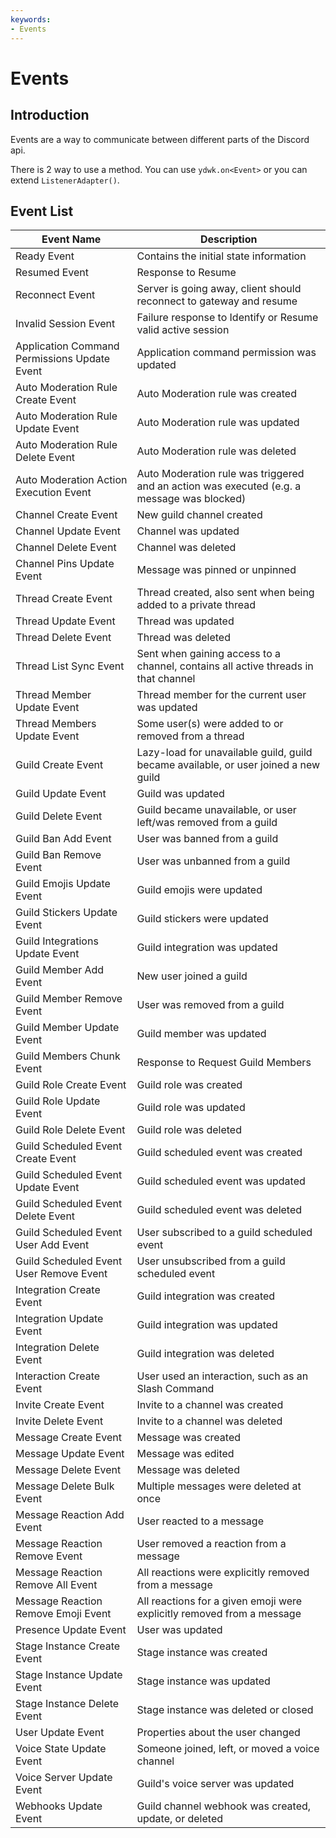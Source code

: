```yaml
---
keywords:
- Events
---
```


# Events

## Introduction

Events are a way to communicate between different parts of the Discord api.

There is 2 way to use a method. You can use `ydwk.on<Event>` or you can extend `ListenerAdapter()`.

## Event List

| Event Name                                   | Description                                                                                |
|----------------------------------------------|--------------------------------------------------------------------------------------------|
| Ready Event                                  | Contains the initial state information                                                     |
| Resumed Event                                | Response to Resume                                                                         |
| Reconnect Event                              | Server is going away, client should reconnect to gateway and resume                        |
| Invalid Session Event                        | Failure response to Identify or Resume valid active session                                |
| Application Command Permissions Update Event | Application command permission was updated                                                 |
| Auto Moderation Rule Create Event            | Auto Moderation rule was created                                                           |
| Auto Moderation Rule Update Event            | Auto Moderation rule was updated                                                           |
| Auto Moderation Rule Delete Event            | Auto Moderation rule was deleted                                                           |
| Auto Moderation Action Execution Event       | Auto Moderation rule was triggered and an action was executed (e.g. a message was blocked) |
| Channel Create Event                         | New guild channel created                                                                  |
| Channel Update Event                         | Channel was updated                                                                        |
| Channel Delete Event                         | Channel was deleted                                                                        |
| Channel Pins Update Event                    | Message was pinned or unpinned                                                             |
| Thread Create Event                          | Thread created, also sent when being added to a private thread                             |
| Thread Update Event                          | Thread was updated                                                                         |
| Thread Delete Event                          | Thread was deleted                                                                         |
| Thread List Sync Event                       | Sent when gaining access to a channel, contains all active threads in that channel         |
| Thread Member Update Event                   | Thread member for the current user was updated                                             |
| Thread Members Update Event                  | Some user(s) were added to or removed from a thread                                        |
| Guild Create Event                           | Lazy-load for unavailable guild, guild became available, or user joined a new guild        |
| Guild Update Event                           | Guild was updated                                                                          |
| Guild Delete Event                           | Guild became unavailable, or user left/was removed from a guild                            |
| Guild Ban Add Event                          | User was banned from a guild                                                               |
| Guild Ban Remove Event                       | User was unbanned from a guild                                                             |
| Guild Emojis Update Event                    | Guild emojis were updated                                                                  |
| Guild Stickers Update Event                  | Guild stickers were updated                                                                |
| Guild Integrations Update Event              | Guild integration was updated                                                              |
| Guild Member Add Event                       | New user joined a guild                                                                    |
| Guild Member Remove Event                    | User was removed from a guild                                                              |
| Guild Member Update Event                    | Guild member was updated                                                                   |
| Guild Members Chunk Event                    | Response to Request Guild Members                                                          |
| Guild Role Create Event                      | Guild role was created                                                                     |
| Guild Role Update Event                      | Guild role was updated                                                                     |
| Guild Role Delete Event                      | Guild role was deleted                                                                     |
| Guild Scheduled Event Create Event           | Guild scheduled event was created                                                          |
| Guild Scheduled Event Update Event           | Guild scheduled event was updated                                                          |
| Guild Scheduled Event Delete Event           | Guild scheduled event was deleted                                                          |
| Guild Scheduled Event User Add Event         | User subscribed to a guild scheduled event                                                 |
| Guild Scheduled Event User Remove Event      | User unsubscribed from a guild scheduled event                                             |
| Integration Create Event                     | Guild integration was created                                                              |
| Integration Update Event                     | Guild integration was updated                                                              |
| Integration Delete Event                     | Guild integration was deleted                                                              |
| Interaction Create Event                     | User used an interaction, such as an Slash Command                                         |
| Invite Create Event                          | Invite to a channel was created                                                            |
| Invite Delete Event                          | Invite to a channel was deleted                                                            |
| Message Create Event                         | Message was created                                                                        |
| Message Update Event                         | Message was edited                                                                         |
| Message Delete Event                         | Message was deleted                                                                        |
| Message Delete Bulk Event                    | Multiple messages were deleted at once                                                     |
| Message Reaction Add Event                   | User reacted to a message                                                                  |
| Message Reaction Remove Event                | User removed a reaction from a message                                                     |
| Message Reaction Remove All Event            | All reactions were explicitly removed from a message                                       |
| Message Reaction Remove Emoji Event          | All reactions for a given emoji were explicitly removed from a message                     |
| Presence Update Event                        | User was updated                                                                           |
| Stage Instance Create Event                  | Stage instance was created                                                                 |
| Stage Instance Update Event                  | Stage instance was updated                                                                 |
| Stage Instance Delete Event                  | Stage instance was deleted or closed                                                       |
| User Update Event                            | Properties about the user changed                                                          |
| Voice State Update Event                     | Someone joined, left, or moved a voice channel                                             |
| Voice Server Update Event                    | Guild's voice server was updated                                                           |
| Webhooks Update Event                        | Guild channel webhook was created, update, or deleted                                      |
